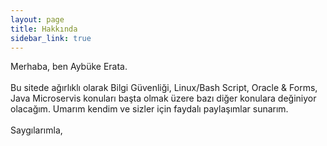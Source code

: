 ```yaml
---
layout: page
title: Hakkında
sidebar_link: true
---
```


<p class="message">
  Merhaba, ben Aybüke Erata. 
  <br><br>
  Bu sitede ağırlıklı olarak Bilgi Güvenliği, Linux/Bash Script, Oracle & Forms, Java Microservis konuları başta olmak üzere bazı diğer konulara değiniyor olacağım. Umarım kendim ve sizler için faydalı paylaşımlar sunarım.
  <br><br>
  Saygılarımla,
</p>
